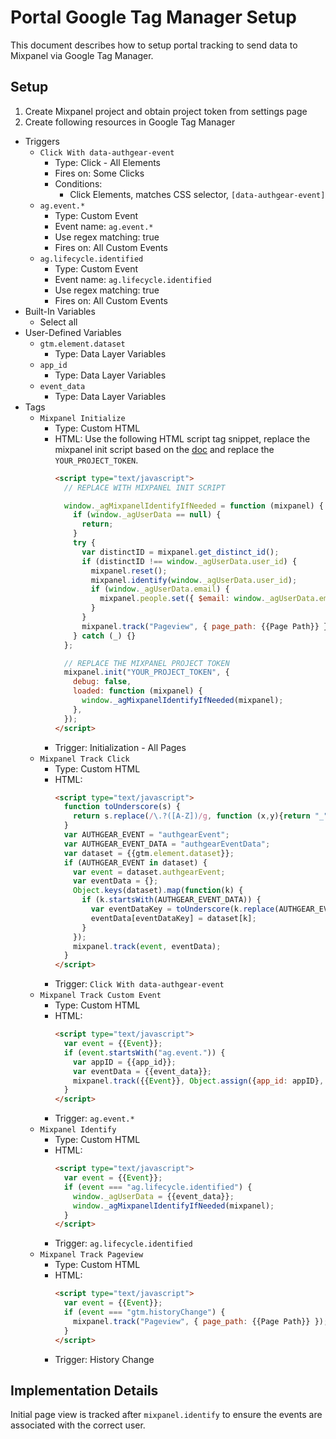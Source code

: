 # Portal Google Tag Manager Setup

This document describes how to setup portal tracking to send data to Mixpanel via Google Tag Manager.

## Setup

1. Create Mixpanel project and obtain project token from settings page
1. Create following resources in Google Tag Manager
  - Triggers
    - `Click With data-authgear-event`
      - Type: Click - All Elements
      - Fires on: Some Clicks
      - Conditions:
        - Click Elements, matches CSS selector, `[data-authgear-event]`
    - `ag.event.*`
      - Type: Custom Event
      - Event name: `ag.event.*`
      - Use regex matching: true
      - Fires on: All Custom Events
    - `ag.lifecycle.identified`
      - Type: Custom Event
      - Event name: `ag.lifecycle.identified`
      - Use regex matching: true
      - Fires on: All Custom Events
  - Built-In Variables
    - Select all
  - User-Defined Variables
    - `gtm.element.dataset`
      - Type: Data Layer Variables
    - `app_id`
      - Type: Data Layer Variables
    - `event_data`
      - Type: Data Layer Variables
  - Tags
    - `Mixpanel Initialize`
      - Type: Custom HTML
      - HTML: Use the following HTML script tag snippet, replace the mixpanel init script based on the [doc](https://developer.mixpanel.com/docs/javascript-quickstart#installation-option-2-html) and replace the `YOUR_PROJECT_TOKEN`.
        ```html
        <script type="text/javascript">
          // REPLACE WITH MIXPANEL INIT SCRIPT

          window._agMixpanelIdentifyIfNeeded = function (mixpanel) {
            if (window._agUserData == null) {
              return;
            }
            try {
              var distinctID = mixpanel.get_distinct_id();
              if (distinctID !== window._agUserData.user_id) {
                mixpanel.reset();
                mixpanel.identify(window._agUserData.user_id);
                if (window._agUserData.email) {
                  mixpanel.people.set({ $email: window._agUserData.email });
                }
              }
              mixpanel.track("Pageview", { page_path: {{Page Path}} });
            } catch (_) {}
          };

          // REPLACE THE MIXPANEL PROJECT TOKEN
          mixpanel.init("YOUR_PROJECT_TOKEN", {
            debug: false,
            loaded: function (mixpanel) {
              window._agMixpanelIdentifyIfNeeded(mixpanel);
            },
          });
        </script>
        ```
      - Trigger: Initialization - All Pages
    - `Mixpanel Track Click`
      - Type: Custom HTML
      - HTML:
        ```html
        <script type="text/javascript">
          function toUnderscore(s) {
            return s.replace(/\.?([A-Z])/g, function (x,y){return "_" + y.toLowerCase()}).replace(/^_/, "");
          }
          var AUTHGEAR_EVENT = "authgearEvent";
          var AUTHGEAR_EVENT_DATA = "authgearEventData";
          var dataset = {{gtm.element.dataset}};
          if (AUTHGEAR_EVENT in dataset) {
            var event = dataset.authgearEvent;
            var eventData = {};
            Object.keys(dataset).map(function(k) {
              if (k.startsWith(AUTHGEAR_EVENT_DATA)) {
                var eventDataKey = toUnderscore(k.replace(AUTHGEAR_EVENT_DATA, ""));
                eventData[eventDataKey] = dataset[k];
              }
            });
            mixpanel.track(event, eventData);
          }
        </script>
        ```
      - Trigger: `Click With data-authgear-event`
    - `Mixpanel Track Custom Event`
      - Type: Custom HTML
      - HTML:
        ```html
        <script type="text/javascript">
          var event = {{Event}};
          if (event.startsWith("ag.event.")) {
            var appID = {{app_id}};
            var eventData = {{event_data}};
            mixpanel.track({{Event}}, Object.assign({app_id: appID}, eventData));
          }
        </script>
        ```
      - Trigger: `ag.event.*`
    - `Mixpanel Identify`
      - Type: Custom HTML
      - HTML:
        ```html
        <script type="text/javascript">
          var event = {{Event}};
          if (event === "ag.lifecycle.identified") {
            window._agUserData = {{event_data}};
            window._agMixpanelIdentifyIfNeeded(mixpanel);
          }
        </script>
        ```
      - Trigger: `ag.lifecycle.identified`
    - `Mixpanel Track Pageview`
      - Type: Custom HTML
      - HTML:
        ```html
        <script type="text/javascript">
          var event = {{Event}};
          if (event === "gtm.historyChange") {
            mixpanel.track("Pageview", { page_path: {{Page Path}} });
          }
        </script>
        ```
      - Trigger: History Change

## Implementation Details

Initial page view is tracked after `mixpanel.identify` to ensure the events are
associated with the correct user.

